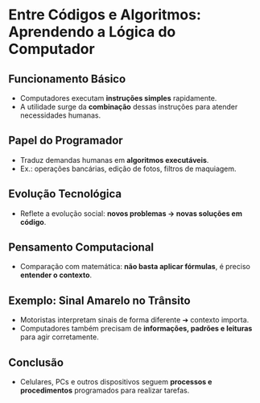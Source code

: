 # Entre Códigos e Algoritmos: Aprendendo a Lógica do Computador

## Funcionamento Básico
- Computadores executam **instruções simples** rapidamente.
- A utilidade surge da **combinação** dessas instruções para atender necessidades humanas.

## Papel do Programador
- Traduz demandas humanas em **algoritmos executáveis**.
- Ex.: operações bancárias, edição de fotos, filtros de maquiagem.

## Evolução Tecnológica
- Reflete a evolução social: **novos problemas → novas soluções em código**.

## Pensamento Computacional
- Comparação com matemática: **não basta aplicar fórmulas**, é preciso **entender o contexto**.

## Exemplo: Sinal Amarelo no Trânsito
- Motoristas interpretam sinais de forma diferente ➔ contexto importa.
- Computadores também precisam de **informações, padrões e leituras** para agir corretamente.

## Conclusão
- Celulares, PCs e outros dispositivos seguem **processos e procedimentos** programados para realizar tarefas.
